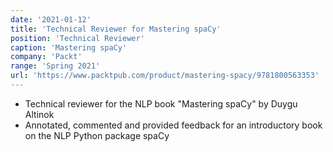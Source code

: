 ```yaml
---
date: '2021-01-12'
title: 'Technical Reviewer for Mastering spaCy'
position: 'Technical Reviewer'
caption: 'Mastering spaCy'
company: 'Packt'
range: 'Spring 2021'
url: 'https://www.packtpub.com/product/mastering-spacy/9781800563353'
---
```


- Technical reviewer for the NLP book "Mastering spaCy" by Duygu Altinok
- Annotated, commented and provided feedback for an introductory book on the NLP Python package spaCy
